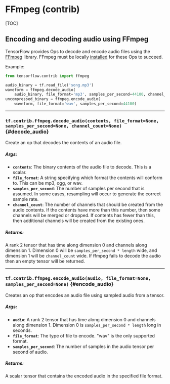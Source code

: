 <!-- This file is machine generated: DO NOT EDIT! -->

# FFmpeg (contrib)
[TOC]

## Encoding and decoding audio using FFmpeg

TensorFlow provides Ops to decode and encode audio files using the
[FFmpeg](https://www.ffmpeg.org/) library. FFmpeg must be
locally [installed](https://ffmpeg.org/download.html) for these Ops to succeed.

Example:

```python
from tensorflow.contrib import ffmpeg

audio_binary = tf.read_file('song.mp3')
waveform = ffmpeg.decode_audio(
    audio_binary, file_format='mp3', samples_per_second=44100, channel_count=2)
uncompressed_binary = ffmpeg.encode_audio(
    waveform, file_format='wav', samples_per_second=44100)
```

- - -

### `tf.contrib.ffmpeg.decode_audio(contents, file_format=None, samples_per_second=None, channel_count=None)` {#decode_audio}

Create an op that decodes the contents of an audio file.

##### Args:


*  <b>`contents`</b>: The binary contents of the audio file to decode. This is a
      scalar.
*  <b>`file_format`</b>: A string specifying which format the contents will conform
      to. This can be mp3, ogg, or wav.
*  <b>`samples_per_second`</b>: The number of samples per second that is assumed.
      In some cases, resampling will occur to generate the correct sample
      rate.
*  <b>`channel_count`</b>: The number of channels that should be created from the
      audio contents. If the contents have more than this number, then
      some channels will be merged or dropped. If contents has fewer than
      this, then additional channels will be created from the existing ones.

##### Returns:

  A rank 2 tensor that has time along dimension 0 and channels along
  dimension 1. Dimension 0 will be `samples_per_second * length` wide, and
  dimension 1 will be `channel_count` wide. If ffmpeg fails to decode the
  audio then an empty tensor will be returned.


- - -

### `tf.contrib.ffmpeg.encode_audio(audio, file_format=None, samples_per_second=None)` {#encode_audio}

Creates an op that encodes an audio file using sampled audio from a tensor.

##### Args:


*  <b>`audio`</b>: A rank 2 tensor that has time along dimension 0 and channels along
      dimension 1. Dimension 0 is `samples_per_second * length` long in
      seconds.
*  <b>`file_format`</b>: The type of file to encode. "wav" is the only supported format.
*  <b>`samples_per_second`</b>: The number of samples in the audio tensor per second of
      audio.

##### Returns:

  A scalar tensor that contains the encoded audio in the specified file
  format.


